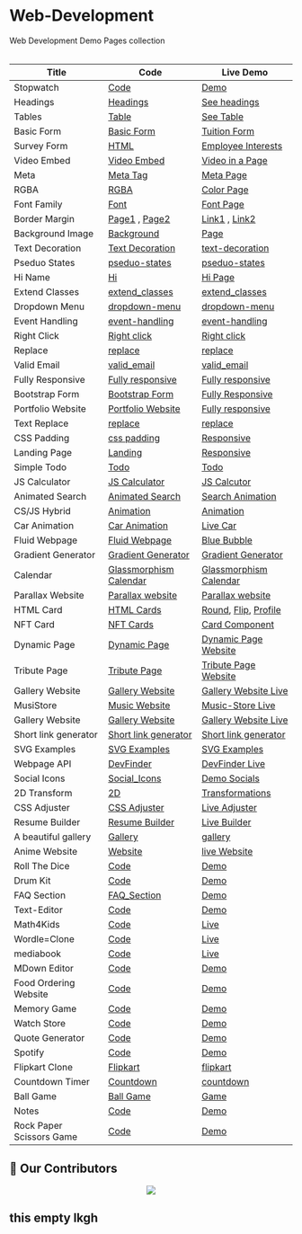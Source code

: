 # Web-Development
Web Development Demo Pages collection<br><br>


| Title | Code | Live Demo |
| ----- | ---- | --------- |
|Stopwatch| [Code](https://github.com/Husayn01/Stopwatch)| [Demo](https://stopwatch-husayn01.vercel.app/)|
| Headings | [Headings](https://github.com/keshavgbpecdelhi/Web-Development/blob/master/html/types_of_headings.html) | [See headings](https://keshavgbpecdelhi.github.io/Web-Development/html/types_of_headings.html) |
| Tables | [Table](https://github.com/keshavgbpecdelhi/Web-Development/blob/master/html/a_simple_table_in_html.html) | [See Table](https://keshavgbpecdelhi.github.io/Web-Development/html/a_simple_table_in_html.html) |
| Basic Form | [Basic Form](https://github.com/keshavgbpecdelhi/Web-Development/blob/master/html/Basic_form.html) | [Tuition Form](https://keshavgbpecdelhi.github.io/Web-Development/html/Basic_form.html) |
| Survey Form | [HTML](https://github.com/keshavgbpecdelhi/Web-Development/blob/master/html/survey-form.html) | [Employee Interests](https://keshavgbpecdelhi.github.io/Web-Development/html/survey-form.html) |
| Video Embed | [Video Embed ](https://github.com/keshavgbpecdelhi/Web-Development/blob/master/html/video_embedding.html) | [Video in a Page](https://keshavgbpecdelhi.github.io/Web-Development/html/video_embedding.html) |
| Meta | [Meta Tag](https://raw.githubusercontent.com/keshavgbpecdelhi/Web-Development/master/html/meta_tag.html) | [Meta Page](https://keshavgbpecdelhi.github.io/Web-Development/html/meta_tag.html) |
| RGBA | [RGBA](https://github.com/keshavgbpecdelhi/Web-Development/tree/master/css-1) | [Color Page](https://keshavgbpecdelhi.github.io/Web-Development/css-1/) |
| Font Family | [Font](https://github.com/keshavgbpecdelhi/Web-Development/tree/master/css-2/font-family) | [Font Page](https://keshavgbpecdelhi.github.io/Web-Development/css-2/font-family/index.html) |
| Border Margin | [Page1](https://github.com/keshavgbpecdelhi/Web-Development/blob/master/css-9/index.html) , [Page2](https://github.com/keshavgbpecdelhi/Web-Development/tree/master/css-3/margin-border) | [Link1](https://keshavgbpecdelhi.github.io/Web-Development/css-9/index.html) , [Link2](https://keshavgbpecdelhi.github.io/Web-Development/css-3/margin-border/index.html) |
| Background Image | [Background](https://github.com/keshavgbpecdelhi/Web-Development/tree/master/css-4/background-img) | [Page](https://keshavgbpecdelhi.github.io/Web-Development/css-4/background-img/index.html) |
| Text Decoration | [Text Decoration](https://github.com/keshavgbpecdelhi/Web-Development/tree/master/css-5/text-decoration) | [text-decoration](https://keshavgbpecdelhi.github.io/Web-Development/css-5/text-decoration/index.html) |
| Pseduo States | [pseduo-states](https://github.com/keshavgbpecdelhi/Web-Development/tree/master/css-6/pseduo-states) | [pseduo-states](https://keshavgbpecdelhi.github.io/Web-Development/css-6/pseduo-states/index.html) |
| Hi Name | [Hi](https://github.com/keshavgbpecdelhi/Web-Development/tree/master/javascript/hi_name) | [Hi Page](https://keshavgbpecdelhi.github.io/Web-Development/javascript/hi_name/index.html) |
|Extend Classes | [extend_classes](https://github.com/keshavgbpecdelhi/Web-Development/tree/master/javascript/extend_classl) | [extend_classes](https://keshavgbpecdelhi.github.io/Web-Development/javascript/extend_class/) |
| Dropdown Menu | [dropdown-menu](https://github.com/keshavgbpecdelhi/Web-Development/tree/master/jQuery/dropdown-menu) | [dropdown-menu](https://keshavgbpecdelhi.github.io/Web-Development/jQuery/dropdown-menu/index.html) |
| Event Handling | [event-handling](https://github.com/keshavgbpecdelhi/Web-Development/tree/master/jQuery/event-handling) | [event-handling](https://keshavgbpecdelhi.github.io/Web-Development/jQuery/event-handling/index.html) |
| Right Click | [Right click](https://github.com/keshavgbpecdelhi/Web-Development/tree/master/jQuery/right-click) | [Right click](https://keshavgbpecdelhi.github.io/Web-Development/jQuery/right-click/index.html) |
| Replace | [replace](https://github.com/keshavgbpecdelhi/Web-Development/tree/master/jQuery/replace) | [replace](https://keshavgbpecdelhi.github.io/Web-Development/jQuery/replace/index.html) |
| Valid Email | [valid_email](https://github.com/keshavgbpecdelhi/Web-Development/tree/master/jQuery/valid_email) | [valid_email](https://keshavgbpecdelhi.github.io/Web-Development/jQuery/valid_email/) |
| Fully Responsive | [Fully responsive](https://github.com/keshavgbpecdelhi/Web-Development/tree/master/Bootstrap/responsive-page) | [Fully responsive ](https://keshavgbpecdelhi.github.io/Web-Development/Bootstrap/responsive-page/) |
| Bootstrap Form | [Bootstrap Form](https://github.com/keshavgbpecdelhi/Web-Development/blob/master/Bootstrap/bootstrap-form/index.html) | [Fully Responsive](https://keshavgbpecdelhi.github.io/Web-Development/Bootstrap/bootstrap-form/) |
| Portfolio Website | [Portfolio Website](https://github.com/keshavgbpecdelhi/Web-Development/tree/master/css-7) | [Fully responsive](https://keshavgbpecdelhi.github.io/Web-Development/css-7/index.html) |
| Text Replace | [replace](https://github.com/keshavgbpecdelhi/Web-Development/tree/master/jQuery/replace) | [replace](https://keshavgbpecdelhi.github.io/Web-Development/jQuery/replace/index.html) |
| CSS Padding | [css padding](https://github.com/keshavgbpecdelhi/Web-Development/blob/master/css-8/Padding%20css/index.html) | [Responsive ](https://keshavgbpecdelhi.github.io/Web-Development/css-8/Padding%20css/) |
| Landing Page | [Landing](https://github.com/keshavgbpecdelhi/Web-Development/blob/master/landing-page/index.html) | [Responsive ](https://keshavgbpecdelhi.github.io/Web-Development/landing-page/) |
| Simple Todo | [Todo](https://github.com/keshavgbpecdelhi/Web-Development/tree/master/simple-todo) | [Todo ](https://keshavgbpecdelhi.github.io/Web-Development/simple-todo/) |
|JS Calculator | [JS Calculator](https://github.com/keshavgbpecdelhi/Web-Development/blob/master/javascript/js-calculator/index.html) | [JS Calcutor](https://keshavgbpecdelhi.github.io/Web-Development/javascript/js-calculator/index.html) |
|Animated Search| [Animated Search](https://github.com/keshavgbpecdelhi/Web-Development/tree/master/Animated%20Search%20Form) | [Search Animation](https://keshavgbpecdelhi.github.io/Web-Development/Animated%20Search%20Form/) |
|CS/JS Hybrid | [Animation](https://github.com/keshavgbpecdelhi/Web-Development/tree/master/CSS-JS%20Hybrid%20Animation) | [Animation](https://keshavgbpecdelhi.github.io/Web-Development/CSS-JS%20Hybrid%20Animation/) |
| Car Animation| [Car Animation](https://github.com/keshavgbpecdelhi/Web-Development/blob/master/car-animation/index.html) | [Live Car](https://keshavgbpecdelhi.github.io/Web-Development/car-animation/) |
| Fluid Webpage| [Fluid Webpage](https://github.com/keshavgbpecdelhi/Web-Development/blob/master/fluid-webpage/Fluid-Webpage/index.html) | [Blue Bubble](https://keshavgbpecdelhi.github.io/Web-Development/fluid-webpage/Fluid-Webpage/index.html) |
| Gradient Generator | [Gradient Generator](https://github.com/keshavgbpecdelhi/Web-Development/tree/master/Gradient-generator) | [Gradient Generator](https://keshavgbpecdelhi.github.io/Web-Development/Gradient-generator/bggenerator.html)  |
| Calendar | [Glassmorphism Calendar](https://github.com/keshavgbpecdelhi/Web-Development/blob/master/glassmorphism-calendar) | [Glassmorphism Calendar](https://keshavgbpecdelhi.github.io/Web-Development/glassmorphism-calendar)  |
| Parallax Website | [Parallax website](https://github.com/keshavgbpecdelhi/Web-Development/blob/master/parallax-website) | [Parallax website](https://keshavgbpecdelhi.github.io/Web-Development/parallax-website)  |
| HTML Card | [HTML Cards](https://github.com/keshavgbpecdelhi/Web-Development/blob/master/html/card) | [Round](https://keshavgbpecdelhi.github.io/Web-Development/html/card/card.html), [Flip](https://keshavgbpecdelhi.github.io/Web-Development/html/card/flipcard.html), [Profile](https://keshavgbpecdelhi.github.io/Web-Development/html/card/profilecard.html) |
| NFT Card | [NFT Cards](https://github.com/keshavgbpecdelhi/Web-Development/tree/master/nft-preview-card-component) | [Card Component](https://keshavgbpecdelhi.github.io/Web-Development/nft-preview-card-component/) |
| Dynamic Page | [Dynamic Page](https://github.com/keshavgbpecdelhi/Web-Development/blob/master/dynamic-page) | [Dynamic Page Website](https://keshavgbpecdelhi.github.io/Web-Development/dynamic-page) |
| Tribute Page | [Tribute Page](https://github.com/keshavgbpecdelhi/Web-Development/tree/master/Tribute-Page) | [Tribute Page Website](https://keshavgbpecdelhi.github.io/Web-Development/Tribute-Page/index.html)
| Gallery Website | [Gallery Website](https://github.com/keshavgbpecdelhi/Web-Development/blob/master/gallery-website) | [Gallery Website Live](https://keshavgbpecdelhi.github.io/Web-Development/gallery-website) |
| MusiStore | [Music Website](https://github.com/keshavgbpecdelhi/Web-Development/blob/master/Music-Store) | [Music-Store Live](https://music-store.vercel.app/) |
| Gallery Website | [Gallery Website](https://github.com/keshavgbpecdelhi/Web-Development/blob/master/gallery-website) | [Gallery Website Live](https://keshavgbpecdelhi.github.io/Web-Development/gallery-website) |
| Short link generator | [Short link generator](https://github.com/keshavgbpecdelhi/Web-Development/blob/master/shortLink) | [Short link generator](https://keshavgbpecdelhi.github.io/Web-Development/shortLink) |
| SVG Examples | [SVG Examples](https://github.com/keshavgbpecdelhi/Web-Development/blob/master/svg) | [SVG Examples](https://keshavgbpecdelhi.github.io/Web-Development/svg) |
| Webpage API | [DevFinder](https://github.com/keshavgbpecdelhi/Web-Development/tree/master/webpage-using-api) | [DevFinder Live](https://keshavgbpecdelhi.github.io/Web-Development/webpage-using-api/) |
| Social Icons | [Social_Icons](https://github.com/keshavgbpecdelhi/Web-Development/blob/master/awesome_Social_icons) | [Demo Socials](https://keshavgbpecdelhi.github.io/Web-Development/awesome_Social_icons/mysocial.html) |
| 2D Transform | [2D](https://github.com/keshavgbpecdelhi/Web-Development/tree/master/2D_Transformation) | [Transformations](https://keshavgbpecdelhi.github.io/Web-Development/2D_Transformation/) |
| CSS Adjuster | [CSS Adjuster](https://github.com/keshavgbpecdelhi/Web-Development/tree/master/CSS-Adjuster) | [Live Adjuster](https://keshavgbpecdelhi.github.io/Web-Development/CSS-Adjuster/) |
| Resume Builder | [Resume Builder](https://github.com/keshavgbpecdelhi/Web-Development/tree/master/resume_builder) | [Live Builder](https://keshavgbpecdelhi.github.io/Web-Development/resume_builder/) |
| A beautiful gallery | [Gallery](https://github.com/keshavgbpecdelhi/Web-Development/tree/master/simpleDarkmode) | [gallery](https://keshavgbpecdelhi.github.io/Web-Development/simpleDarkmode/ex.html) |
| Anime Website | [Website](https://github.com/omk-coder/first-web-project.io/) | [live Website](https://omk-coder.github.io/first-web-project.io/) |
| Roll The Dice| [Code](https://github.com/keshavgbpecdelhi/Web-Development/tree/master/Roll-the-Dice) | [Demo](https://keshavgbpecdelhi.github.io/Web-Development/Roll-the-Dice) |
| Drum Kit| [Code](https://github.com/keshavgbpecdelhi/Web-Development/tree/master/drum-kit) | [Demo](https://biniltomjose1278.github.io/drum-kit/) |
| FAQ Section | [FAQ_Section](https://github.com/hansupadhyay007/Web-Development/tree/master/FAQ_Section) | [Demo]()
| Text-Editor| [Code](https://github.com/vanam30/Text-Editor-Reactjs) | [Demo](https://62b41e69508b4f5bc4e01fc3--fascinating-puppy-32407a.netlify.app/) |
| Math4Kids| [Code](https://github.com/keshavgbpecdelhi/Math4Kids) | [Live](https://keshavgbpecdelhi.github.io/Web-Development/Math4Kids/index.html) |
| Wordle=Clone| [Code](https://github.com/25zeeshan/Wordle_Clone) | [Live](https://25zeeshan.github.io/Wordle_Clone/) |
| mediabook| [Code](https://github.com/keshavgbpecdelhi/mediabook) | [Live](https://keshavgbpecdelhi.github.io/Web-Development/mediabook/index.html) |
| MDown Editor| [Code](https://github.com/keshavgbpecdelhi/Web-Development/tree/master/mdown-editor) | [Demo](https://rededge.is-a.dev/mdown-editor) |
| Food Ordering Website| [Code](https://github.com/Ishukumarpathak/food_ordering_website.git) | [Demo](https://ishukumarpathak.github.io/food_ordering_website/) |
| Memory Game | [Code](https://github.com/keshavgbpecdelhi/Web-Development/tree/master/Memory-game) | [Demo](https://dimple-choudhary.github.io/Memory-game/) |
| Watch Store | [Code](https://github.com/keshavgbpecdelhi/Web-Development/tree/master/watch-store/assets) | [Demo](https://github.com/keshavgbpecdelhi/Web-Development/tree/master/watch-store/assets/index.html) |
| Quote Generator | [Code](https://github.com/keshavgbpecdelhi/Web-Development/tree/master/Quote-generator/Quote-generator) | [Demo](https://dimple-choudhary.github.io/Quote-generator/Quote-generator/.index.html) |
| Spotify | [Code](https://github.com/keshavgbpecdelhi/Web-Development/tree/master/Spotify) | [Demo](https://dimple-choudhary.github.io/Spotify/index.html) |
| Flipkart Clone | [Flipkart](https://github.com/keshavgbpecdelhi/Web-Development/blob/master/Flipkart%20clone) | [flipkart](https://keshavgbpecdelhi.github.io/Web-Development/Flipkart%20clone/index.html) |
| Countdown Timer | [Countdown](https://github.com/keshavgbpecdelhi/Web-Development/blob/master/countdown-timer) | [countdown](https://ayushknath.github.io/countdown-timer/) |
| Ball Game | [Ball Game](https://github.com/keshavgbpecdelhi/Web-Development/blob/master/ball%20game/index.html) | [Game](https://keshavgbpecdelhi.github.io/Web-Development/ball%20game/index.html) |
| Notes | [Code](https://github.com/srbmaury/notes) | [Demo](https://srbmaury.github.io/notes/) |
| Rock Paper Scissors Game | [Code](https://github.com/31Sanskrati/Web-Development/tree/master/Rock%20Paper%20Scissors) | [Demo](https://codepen.io/Sanskrati01/pen/gOWzvaO) |

## :handshake: Our Contributors

<a href="https://github.com/keshavgbpecdelhi/Web-Development"><p align="center">
  <img src="https://contrib.rocks/image?repo=keshavgbpecdelhi/Web-Development" style="float:none;" /></p>
</a>

## this empty lkgh
